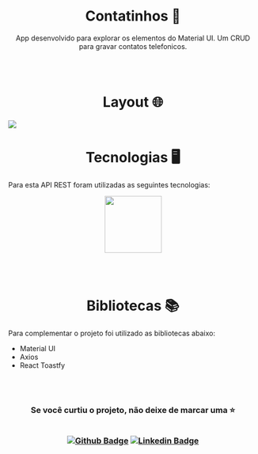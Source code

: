 <h1 align="center"> Contatinhos 📱 </h1>

<p align="center">
App desenvolvido para explorar os elementos do Material UI.
Um CRUD para gravar contatos telefonicos.
</p>

<br><br>

<h1 align="center"> Layout 🌐 </h1>

![](https://images2.imgbox.com/c9/34/SQ0sG6wV_o.png)

<h1 align="center"> Tecnologias 🖥️ </h1>

Para esta API REST foram utilizadas as seguintes tecnologias:

<div align="center">
<img src="https://cdn.jsdelivr.net/gh/devicons/devicon/icons/react/react-original.svg" width=115/>
</div>

<br><br>

<h1 align="center"> Bibliotecas 📚 </h1>

Para complementar o projeto foi utilizado as bibliotecas abaixo:

* Material UI
* Axios
* React Toastfy

<br><br>

<h3 align="center"> Se você curtiu o projeto, não deixe de marcar uma ⭐
        
<div align="center">   

<br>
    
[![Github Badge](https://img.shields.io/badge/-Github-000?style=flat-square&logo=Github&logoColor=white&link=https://github.com/luizlimadev)](https://github.com/luizlimadev)
[![Linkedin Badge](https://img.shields.io/badge/-LinkedIn-blue?style=flat-square&logo=Linkedin&logoColor=white&link=https://www.linkedin.com/in/luizlima-dev/)](https://www.linkedin.com/in/devluizlima/)
    
 </div>
